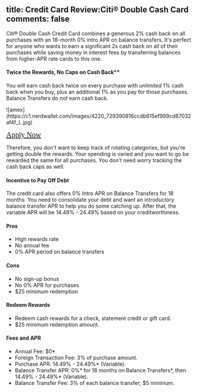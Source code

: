 title: Credit Card Review:Citi® Double Cash Card
comments: false
---
Citi® Double Cash Credit Card combines a generous 2% cash back on all purchases with an 18-month 0% intro APR on balance transfers. It's perfect for anyone who wants to earn a significant 2x cash back on all of their purchases while saving money in interest fees by transferring balances from higher-APR rate cards to this one. 

#### Twice the Rewards, No Caps on Cash Back**

You will earn cash back twice on every purchase with *unlimited* 1% cash back when you buy, plus an additional 1% as you pay for those purchases.
Balance Transfers do not earn cash back.  

<div>
![amex](https://c1.nerdwallet.com/images/4220_729390816ccdb615ef999cd87032af4f_L.jpg)

<a href="/" style="font-family:orange; font-size:20px;">Apply Now</a>
</div>

Therefore, you don't want to keep track of rotating categories, but you're getting double the rewards. Your spending is varied and you want to go be rewarded the same for all purchases. You don’t need worry tracking the cash back caps as well.

#### Incentive to Pay Off Debt

The credit card also offers 0% Intro APR on Balance Transfers for 18 months.  You need to consolidate your debt and want an introductory balance transfer APR to help you do some catching up. After that, the variable APR will be 14.49% - 24.49% based on your creditworthiness.

#### Pros
* High rewards rate
* No annual fee
* 0% APR period on balance transfers

#### Cons
* No sign-up bonus
* No 0% APR for purchases
* $25 minimum redemption

#### Redeem Rewards
* Redeem cash rewards for a check, statement credit or gift card.
* $25 minimum redemption amount.

#### Fees and APR
* Annual Fee: $0*
* Foreign Transaction Fee: 3% of purchase amount.
* Purchase APR: 14.49% - 24.49%* (Variable).
* Balance Transfer APR: 0%* for 18 months on Balance Transfers*, then 14.49% - 24.49%* (Variable).
* Balance Transfer Fee: 3% of each balance transfer; $5 minimum.
